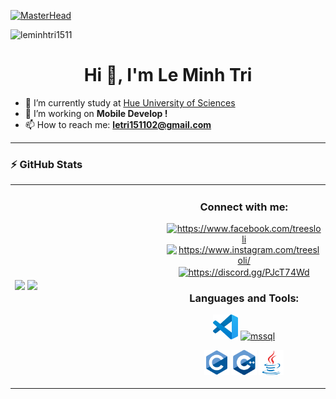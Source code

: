 [![MasterHead](https://i.imgur.com/DCoUjqb.gif)](https://github.com/leminhtri1511)

<p align="left"> <img src="https://komarev.com/ghpvc/?username=leminhtri1511&label=Profile%20views&color=0e75b6&style=flat" alt="leminhtri1511" /> </p>
<h1 align="center">Hi 👋, I'm Le Minh Tri</h1>

<!-- <h3 align="center">A passionate frontend developer</h3> -->
<!-- <img align="right" alt="Coding" width="450" src="https://www.existus.com/assets/images/image-sw-development.gif"> -->

- 🏨 I’m currently study at <a href="https://husc.edu.vn/en/viewpage.php?page_id=1">Hue University of Sciences</a>
- 📝 I’m working on **Mobile Develop !**
- 📫 How to reach me: **letri151102@gmail.com**

---

### :zap: GitHub Stats

<table>
    <tr>
        <td width="48%">
            <img src="https://github-readme-stats.vercel.app/api/top-langs/?username=leminhtri1511&layout=compact" />
            <img src="https://github-readme-stats.vercel.app/api?username=leminhtri1511&hide=contribs" />
        </td>
        <td width="45%">
            <h3 align="center">Connect with me:</h3>
            <p align="center">
                <a href="https://www.facebook.com/treesloli" target="blank"><img align="center" src="https://raw.githubusercontent.com/rahuldkjain/github-profile-readme-generator/master/src/images/icons/Social/facebook.svg" alt="https://www.facebook.com/treesloli" height="30" width="40" /></a>
                <a href="https://www.instagram.com/treesloli/" target="blank"><img align="center" src="https://raw.githubusercontent.com/rahuldkjain/github-profile-readme-generator/master/src/images/icons/Social/instagram.svg" alt="https://www.instagram.com/treesloli/" height="30" width="40" /></a>     
                <a href="https://discord.gg/PJcT74Wd" target="blank"><img align="center" src="https://raw.githubusercontent.com/rahuldkjain/github-profile-readme-generator/master/src/images/icons/Social/discord.svg" alt="https://discord.gg/PJcT74Wd" height="30" width="40" /></a>
            </p>
            <h3 align="center">Languages and Tools:</h3>
            <p align="center">
                <img alt="Visual Studio Code" src="https://raw.githubusercontent.com/github/explore/80688e429a7d4ef2fca1e82350fe8e3517d3494d/topics/visual-studio-code/visual-studio-code.png" width="40px" height="40px"/>
                <a href="https://www.microsoft.com/en-us/sql-server" target="_blank" rel="noreferrer"><img src="https://www.svgrepo.com/show/303229/microsoft-sql-server-logo.svg" alt="mssql" width="40" height="40"/> </a>
                <p align="center">
                    <img src="https://raw.githubusercontent.com/devicons/devicon/master/icons/c/c-original.svg" alt="c" width="40" height="40"/>
                    <img src="https://raw.githubusercontent.com/devicons/devicon/master/icons/cplusplus/cplusplus-original.svg" alt="cplusplus" width="40" height="40"/>
                    <img src="https://raw.githubusercontent.com/devicons/devicon/master/icons/java/java-original.svg" alt="java" width="40" height="40"/>
              <!--  <img src="https://github.com/devicons/devicon/blob/master/icons/html5/html5-original.svg" title="HTML5" alt="HTML" width="40" height="40"/>
                    <img src="https://github.com/devicons/devicon/blob/master/icons/css3/css3-plain-wordmark.svg"  title="CSS3" alt="CSS" width="40" height="40"/>
                    <img src="https://github.com/devicons/devicon/blob/master/icons/javascript/javascript-original.svg" title="JavaScript" alt="JavaScript" width="40" height="40"/> --> 
                </p>
            </p>
        </td>
    </tr>
<table>

<!-- 
    <p><img align="left" src="https://github-readme-stats.vercel.app/api/top-langs?username=leminhtri1511&show_icons=true&locale=en&layout=compact" alt="leminhtri1511" /></p>
    <p>&nbsp;<img align="center" src="https://github-readme-stats.vercel.app/api?username=leminhtri1511&show_icons=true&locale=en" alt="leminhtri1511" /></p>
    <p><img align="center" src="https://github-readme-streak-stats.herokuapp.com/?user=leminhtri1511&" alt="leminhtri1511" /></p> 
-->
